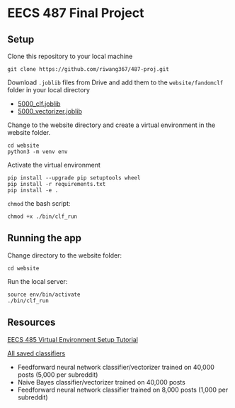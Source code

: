 # EECS 487 Final Project

## Setup
Clone this repository to your local machine

	git clone https://github.com/riwang367/487-proj.git

Download `.joblib` files from Drive and add them to the `website/fandomclf` folder in your local directory
	
- [5000_clf.joblib](https://drive.google.com/file/d/18lQkaqY-lx6X8VQq_wJCOtctwXa4aPI6/view?usp=drive_link)
- [5000_vectorizer.joblib](https://drive.google.com/file/d/1kRNJc0QzxHYENE_MZafw7rJSHLEmRgfM/view?usp=drive_link)

Change to the website directory and create a virtual environment in the website folder.
   
    cd website
    python3 -m venv env

Activate the virtual environment

    pip install --upgrade pip setuptools wheel
    pip install -r requirements.txt
    pip install -e .

`chmod` the bash script:

    chmod +x ./bin/clf_run

## Running the app
Change directory to the website folder:
	
 	cd website

Run the local server:

	source env/bin/activate
    ./bin/clf_run
    

## Resources
[EECS 485 Virtual Environment Setup Tutorial](https://eecs485staff.github.io/p1-insta485-static/setup_virtual_env.html)

[All saved classifiers](https://drive.google.com/drive/folders/1m1KvKKQivOn3Wi9ba6jw_okkxD-lnoym?usp=sharing)
- Feedforward neural network classifier/vectorizer trained on 40,000 posts (5,000 per subreddit)
- Naive Bayes classifier/vectorizer trained on 40,000 posts
- Feedforward neural network classifier trained on 8,000 posts (1,000 per subreddit)